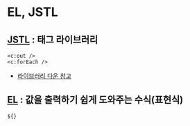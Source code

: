 # EL, JSTL

## [JSTL](https://github.com/hyeah0/SmartWeb_Contents_WebApplication_developer_class/tree/main/5_web/05_jsp/05_EL_JSTL/JSTL_%3Cc:tag%3E) : 태그 라이브러리

```
<c:out />
<c:forEach />
```
  - [라이브러리 다운 참고](https://github.com/hyeah0/SmartWeb_Contents_WebApplication_developer_class/blob/main/5_web/05_jsp/05_EL_JSTL/JSTL_%3Cc:tag%3E/01_%EB%9D%BC%EC%9D%B4%EB%B8%8C%EB%9F%AC%EB%A6%AC%EB%8B%A4%EC%9A%B4.md)

## [EL](https://github.com/hyeah0/SmartWeb_Contents_WebApplication_developer_class/tree/main/5_web/05_jsp/05_EL_JSTL/EL_%24%7B%7D) : 값을 출력하기 쉽게 도와주는 수식(표현식)

```
${}
```
